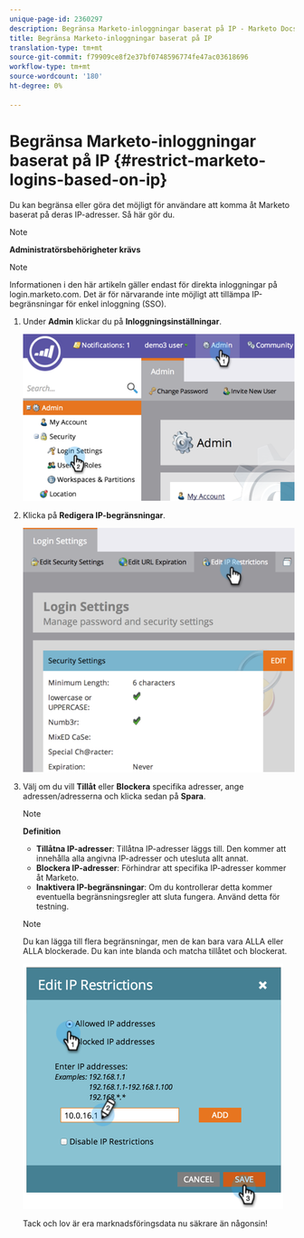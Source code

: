 ```yaml
---
unique-page-id: 2360297
description: Begränsa Marketo-inloggningar baserat på IP - Marketo Docs - produktdokumentation
title: Begränsa Marketo-inloggningar baserat på IP
translation-type: tm+mt
source-git-commit: f79909ce8f2e37bf0748596774fe47ac03618696
workflow-type: tm+mt
source-wordcount: '180'
ht-degree: 0%

---
```



# Begränsa Marketo-inloggningar baserat på IP {#restrict-marketo-logins-based-on-ip}

Du kan begränsa eller göra det möjligt för användare att komma åt Marketo baserat på deras IP-adresser. Så här gör du.

>[!NOTE]
>
>**Administratörsbehörigheter krävs**

>[!NOTE]
>
>Informationen i den här artikeln gäller endast för direkta inloggningar på login.marketo.com. Det är för närvarande inte möjligt att tillämpa IP-begränsningar för enkel inloggning (SSO).

1. Under **Admin** klickar du på **Inloggningsinställningar**.

   ![](assets/image2014-9-16-12-3a57-3a56.png)

1. Klicka på **Redigera IP-begränsningar**.

   ![](assets/image2014-9-16-12-3a58-3a13.png)

1. Välj om du vill **Tillåt** eller **Blockera** specifika adresser, ange adressen/adresserna och klicka sedan på **Spara**.

   >[!NOTE]
   >
   >**Definition**
   >
   >* **Tillåtna IP-adresser**: Tillåtna IP-adresser läggs till. Den kommer att innehålla alla angivna IP-adresser och utesluta allt annat.
   >* **Blockera IP-adresser**: Förhindrar att specifika IP-adresser kommer åt Marketo.
   >* **Inaktivera IP-begränsningar**: Om du kontrollerar detta kommer eventuella begränsningsregler att sluta fungera. Använd detta för testning.


   >[!NOTE]
   >
   >Du kan lägga till flera begränsningar, men de kan bara vara ALLA eller ALLA blockerade. Du kan inte blanda och matcha tillåtet och blockerat.

   ![](assets/image2014-9-16-13-3a9-3a40.png)

   Tack och lov är era marknadsföringsdata nu säkrare än någonsin!
